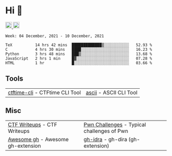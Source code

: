 # Hi 👋
<p align="left"> 
  <a href="http://twitter.com/yu1hpa">
    <img height="20" src="https://img.shields.io/twitter/follow/yu1hpa?label=Twitter&logo=twitter&style=flat" />
  <a href="https://github.com/yu1hpa">
    <img height="20" src="https://img.shields.io/github/followers/yu1hpa?label=follow&logo=github&style=flat" />
  </a>
</p>
  
<!--START_SECTION:waka-->
```text
Week: 04 December, 2021 - 10 December, 2021

TeX          14 hrs 42 mins  █████████████▒░░░░░░░░░░░   52.93 % 
C            4 hrs 30 mins   ████░░░░░░░░░░░░░░░░░░░░░   16.23 % 
Python       3 hrs 48 mins   ███▒░░░░░░░░░░░░░░░░░░░░░   13.68 % 
JavaScript   2 hrs 1 min     █▓░░░░░░░░░░░░░░░░░░░░░░░   07.28 % 
HTML         1 hr            █░░░░░░░░░░░░░░░░░░░░░░░░   03.66 % 
```
<!--END_SECTION:waka-->

## Tools

|                                                                       |                                                         |
|-----------------------------------------------------------------------|---------------------------------------------------------|
|[ctftime-cli](https://github.com/yu1hpa/ctftime-cli) - CTFtime CLI Tool|[ascii](https://github.com/yu1hpa/ascii) - ASCII CLI Tool|

## Misc
|                                                                         |                                                                                      |
|-------------------------------------------------------------------------|--------------------------------------------------------------------------------------|
|[CTF Writeups](https://github.com/yu1hpa/ctf-writeups) - CTF Writeups    |[Pwn Challenges](https://github.com/yu1hpa/pwn-challenges) - Typical challenges of Pwn|
|[Awesome gh](https://github.com/yu1hpa/awesome-gh) - Awesome gh-extension|[gh-idra](https://github.com/yu1hpa/gh-idra) - gh-dira (gh-extension)                 |

